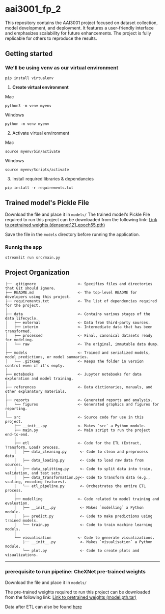 # aai3001_fp_2

This repository contains the AAI3001 project focused on dataset collection, model development, and deployment. It features a user-friendly interface and emphasizes scalability for future enhancements. The project is fully replicable for others to reproduce the results.

## Getting started

### We'll be using venv as our virtual environment
```
pip install virtualenv
```

1. **Create virtual environment**

Mac
```
python3 -m venv myenv
```

Windows
```
python -m venv myenv
```

2. Activate virtual environment

Mac
```
source myenv/bin/activate
```

Windows
```
source myenv/Scripts/activate
```



3. Install required libraries & dependancies 
```
pip install -r requirements.txt
```

## Trained model's Pickle File

Download the file and place it in `models/`
The trained model's Pickle File required to run this project can be downloaded from the following link: [Link to pretrained weights (densenet121_epoch55.pth)](https://sitsingaporetechedu-my.sharepoint.com/:f:/g/personal/2302675_sit_singaporetech_edu_sg/EndudpPedUlBlZYnWYBbiGsB2X4TxlXXXq_nJikX4AQVOw?e=avVkyn)

Save the file in the `models` directory before running the application.

### Runnig the app
```
streamlit run src/main.py
```
## Project Organization

```
├── .gitignore                   <- Specifies files and directories that Git should ignore.
├── README.md                    <- The top-level README for developers using this project.
├── requirements.txt             <- The list of dependencies required for the project.
│
├── data                         <- Contains various stages of the data lifecycle.
│   ├── external                 <- Data from third-party sources.
│   ├── interim                  <- Intermediate data that has been transformed.
│   ├── processed                <- Final, canonical datasets ready for modeling.
│   └── raw                      <- The original, immutable data dump.
│
├── models                       <- Trained and serialized models, model predictions, or model summaries.
│   └── .gitkeep                 <- Keeps the folder in version control even if it's empty.
│
├── notebooks                    <- Jupyter notebooks for data exploration and model training.
│
├── references                   <- Data dictionaries, manuals, and other explanatory materials.
│
├── reports                      <- Generated reports and analysis.
│   └── figures                  <- Generated graphics and figures for reporting.
│
└── src                          <- Source code for use in this project.
    ├── __init__.py              <- Makes `src` a Python module.
    ├── main.py                  <- Main script to run the project end-to-end.
    │
    ├── etl                      <- Code for the ETL (Extract, Transform, Load) process.
    │   ├── data_cleaning.py      <- Code to clean and preprocess data.
    │   ├── data_loading.py       <- Code to load raw data from sources.
    │   ├── data_splitting.py     <- Code to split data into train, validation, and test sets.
    │   ├── data_transformation.py<- Code to transform data (e.g., scaling, encoding features).
    │   └── etl_pipeline.py       <- Orchestrates the entire ETL process.
    │
    ├── modelling                <- Code related to model training and evaluation.
    │   ├── __init__.py           <- Makes `modelling` a Python module.
    │   ├── predict.py            <- Code to make predictions using trained models.
    │   └── train.py              <- Code to train machine learning models.
    │
    └── visualisation            <- Code to generate visualizations.
        ├── __init__.py           <- Makes `visualisation` a Python module.
        └── plot.py               <- Code to create plots and visualizations.

```

--------

### prerequisite to run pipeline: CheXNet pre-trained weights

Download the file and place it in `models/`

The pre-trained weights required to run this project can be downloaded from the following link: [Link to pretrained weights (model.pth.tar)](https://sitsingaporetechedu-my.sharepoint.com/:f:/g/personal/2302675_sit_singaporetech_edu_sg/EndudpPedUlBlZYnWYBbiGsB2X4TxlXXXq_nJikX4AQVOw?e=avVkyn)

Data after ETL can also be found [here](https://sitsingaporetechedu-my.sharepoint.com/:f:/g/personal/2302675_sit_singaporetech_edu_sg/EmBJrHsqQRRNoutqXWeKZX8B-GnWXdQ4TsfdSfwK6rD9vQ?e=bAcRq7)